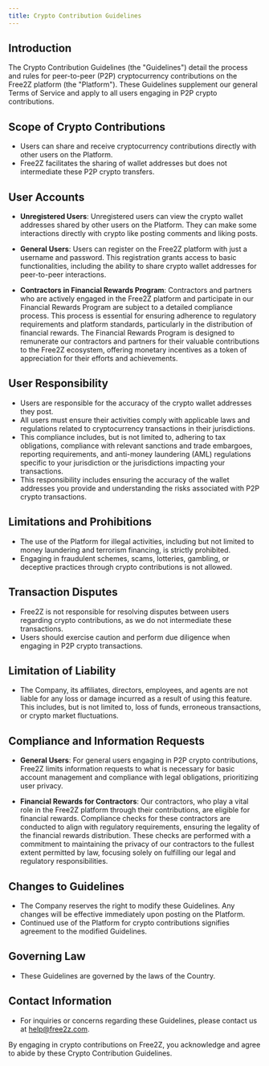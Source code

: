 ```yaml
---
title: Crypto Contribution Guidelines
---
```


<!-- Crypto Contribution Guidelines: These guidelines clarify the process and rules for peer-to-peer (P2P) crypto contributions on Free2Z, particularly distinguishing between general users and partners in the revenue share program. -->

## Introduction

The Crypto Contribution Guidelines (the "Guidelines") detail the process and rules for peer-to-peer (P2P) cryptocurrency contributions on the Free2Z platform (the "Platform"). These Guidelines supplement our general Terms of Service and apply to all users engaging in P2P crypto contributions.

## Scope of Crypto Contributions

- Users can share and receive cryptocurrency contributions directly with other users on the Platform.
- Free2Z facilitates the sharing of wallet addresses but does not intermediate these P2P crypto transfers.

## User Accounts

- **Unregistered Users**: Unregistered users can view the crypto wallet addresses shared by other users on the Platform. They can make some interactions directly with crypto like posting comments and liking posts.

- **General Users**: Users can register on the Free2Z platform with just a username and password. This registration grants access to basic functionalities, including the ability to share crypto wallet addresses for peer-to-peer interactions.

- **Contractors in Financial Rewards Program**: Contractors and partners who are actively engaged in the Free2Z platform and participate in our Financial Rewards Program are subject to a detailed compliance process. This process is essential for ensuring adherence to regulatory requirements and platform standards, particularly in the distribution of financial rewards. The Financial Rewards Program is designed to remunerate our contractors and partners for their valuable contributions to the Free2Z ecosystem, offering monetary incentives as a token of appreciation for their efforts and achievements.

## User Responsibility

- Users are responsible for the accuracy of the crypto wallet addresses they post.
- All users must ensure their activities comply with applicable laws and regulations related to cryptocurrency transactions in their jurisdictions.
- This compliance includes, but is not limited to, adhering to tax obligations, compliance with relevant sanctions and trade embargoes, reporting requirements, and anti-money laundering (AML) regulations specific to your jurisdiction or the jurisdictions impacting your transactions.
- This responsibility includes ensuring the accuracy of the wallet addresses you provide and understanding the risks associated with P2P crypto transactions.

## Limitations and Prohibitions

- The use of the Platform for illegal activities, including but not limited to money laundering and terrorism financing, is strictly prohibited.
- Engaging in fraudulent schemes, scams, lotteries, gambling, or deceptive practices through crypto contributions is not allowed.

## Transaction Disputes

- Free2Z is not responsible for resolving disputes between users regarding crypto contributions, as we do not intermediate these transactions.
- Users should exercise caution and perform due diligence when engaging in P2P crypto transactions.

## Limitation of Liability

- The Company, its affiliates, directors, employees, and agents are not liable for any loss or damage incurred as a result of using this feature. This includes, but is not limited to, loss of funds, erroneous transactions, or crypto market fluctuations.

## Compliance and Information Requests

- **General Users**: For general users engaging in P2P crypto contributions, Free2Z limits information requests to what is necessary for basic account management and compliance with legal obligations, prioritizing user privacy.

- **Financial Rewards for Contractors**: Our contractors, who play a vital role in the Free2Z platform through their contributions, are eligible for financial rewards. Compliance checks for these contractors are conducted to align with regulatory requirements, ensuring the legality of the financial rewards distribution. These checks are performed with a commitment to maintaining the privacy of our contractors to the fullest extent permitted by law, focusing solely on fulfilling our legal and regulatory responsibilities.

## Changes to Guidelines

- The Company reserves the right to modify these Guidelines. Any changes will be effective immediately upon posting on the Platform.
- Continued use of the Platform for crypto contributions signifies agreement to the modified Guidelines.

## Governing Law

- These Guidelines are governed by the laws of the Country.

## Contact Information

- For inquiries or concerns regarding these Guidelines, please contact us at help@free2z.com.

By engaging in crypto contributions on Free2Z, you acknowledge and agree to abide by these Crypto Contribution Guidelines.
